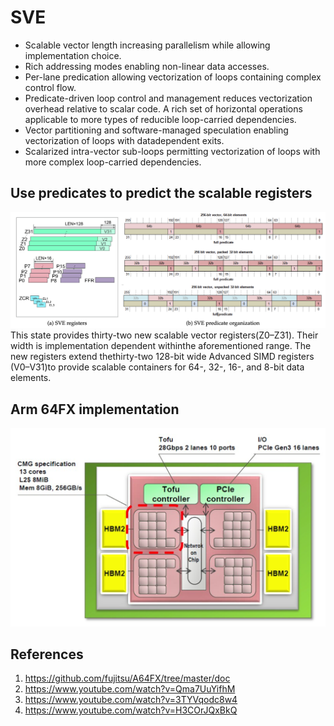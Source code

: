 # SVE
- Scalable vector length increasing parallelism while allowing implementation choice.
- Rich addressing modes enabling non-linear data accesses.
- Per-lane predication allowing vectorization of loops containing complex control flow.
- Predicate-driven loop control and management reduces vectorization overhead relative to scalar code. A rich set of horizontal operations applicable to more types of reducible loop-carried dependencies.
- Vector partitioning and software-managed speculation enabling vectorization of loops with datadependent exits.
- Scalarized intra-vector sub-loops permitting vectorization of loops with more complex loop-carried dependencies.

## Use predicates to predict the scalable registers
![](./sve_reg_predicate.png)
This state provides thirty-two new scalable vector registers(Z0–Z31). Their width is implementation dependent withinthe  aforementioned  range.  The  new  registers  extend  thethirty-two 128-bit wide Advanced SIMD registers (V0–V31)to provide scalable containers for 64-, 32-, 16-, and 8-bit data elements.

## Arm 64FX implementation
![](./a64fx.png)

## References
1. https://github.com/fujitsu/A64FX/tree/master/doc
2. https://www.youtube.com/watch?v=Qma7UuYifhM
3. https://www.youtube.com/watch?v=3TYVqodc8w4
4. https://www.youtube.com/watch?v=H3COrJQxBkQ
